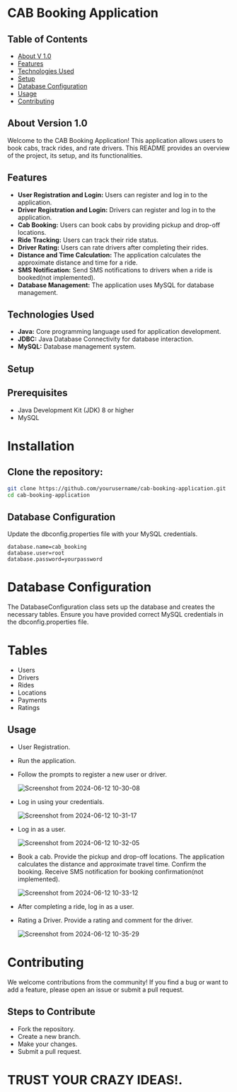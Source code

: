 # CAB Booking Application

## Table of Contents

* [About V 1.0](#about-v-10)
* [Features](#features)
* [Technologies Used](#technologies-used)
* [Setup](#setup)
* [Database Configuration](#database-configuration)
* [Usage](#usage)
* [Contributing](#contributing)

## About Version 1.0
Welcome to the CAB Booking Application! This application allows users to book cabs, track rides, and rate drivers. This README provides an overview of the project, its setup, and its functionalities.

## Features
* **User Registration and Login:** Users can register and log in to the application.
* **Driver Registration and Login:** Drivers can register and log in to the application.
* **Cab Booking:** Users can book cabs by providing pickup and drop-off locations.
* **Ride Tracking:** Users can track their ride status.
* **Driver Rating:** Users can rate drivers after completing their rides.
* **Distance and Time Calculation:** The application calculates the approximate distance and time for a ride.
* **SMS Notification:** Send SMS notifications to drivers when a ride is booked(not implemented).
* **Database Management:** The application uses MySQL for database management.

## Technologies Used
* **Java:** Core programming language used for application development.
* **JDBC:** Java Database Connectivity for database interaction.
* **MySQL:** Database management system.

## Setup
## Prerequisites
* Java Development Kit (JDK) 8 or higher
* MySQL

# Installation
## Clone the repository:
```bash
git clone https://github.com/yourusername/cab-booking-application.git
cd cab-booking-application
```
## Database Configuration
Update the dbconfig.properties file with your MySQL credentials.
```properties
database.name=cab_booking
database.user=root
database.password=yourpassword
```
# Database Configuration
The DatabaseConfiguration class sets up the database and creates the necessary tables. Ensure you have provided correct MySQL credentials in the dbconfig.properties file.
# Tables
* Users
* Drivers
* Rides
* Locations
* Payments
* Ratings

## Usage
* User Registration.
* Run the application.
* Follow the prompts to register a new user or driver.
  
  ![Screenshot from 2024-06-12 10-30-08](https://github.com/ap2323/Cab-Boooking-Application/assets/91046006/544a9377-a89c-4e95-89f6-191931feb923)

* Log in using your credentials.
  
  ![Screenshot from 2024-06-12 10-31-17](https://github.com/ap2323/Cab-Boooking-Application/assets/91046006/362edf82-a973-41e3-8358-6a2ec4387da5)

* Log in as a user.
  
  ![Screenshot from 2024-06-12 10-32-05](https://github.com/ap2323/Cab-Boooking-Application/assets/91046006/0b444059-e9cd-475b-9046-dbce70f641f2)

* Book a cab.
  Provide the pickup and drop-off locations.
  The application calculates the distance and approximate travel time.
  Confirm the booking.
  Receive SMS notification for booking confirmation(not implemented).

  ![Screenshot from 2024-06-12 10-33-12](https://github.com/ap2323/Cab-Boooking-Application/assets/91046006/b8a98f2f-11ab-4b5c-a096-61bfb6653a41)

* After completing a ride, log in as a user.
* Rating a Driver. Provide a rating and comment for the driver.
  
  ![Screenshot from 2024-06-12 10-35-29](https://github.com/ap2323/Cab-Boooking-Application/assets/91046006/a5993884-c5c5-409a-be16-f486ae0c0541)

# Contributing
We welcome contributions from the community! If you find a bug or want to add a feature, please open an issue or submit a pull request.

## Steps to Contribute
* Fork the repository.
* Create a new branch.
* Make your changes.
* Submit a pull request.

      
# TRUST YOUR CRAZY IDEAS!.   
      
      
      
